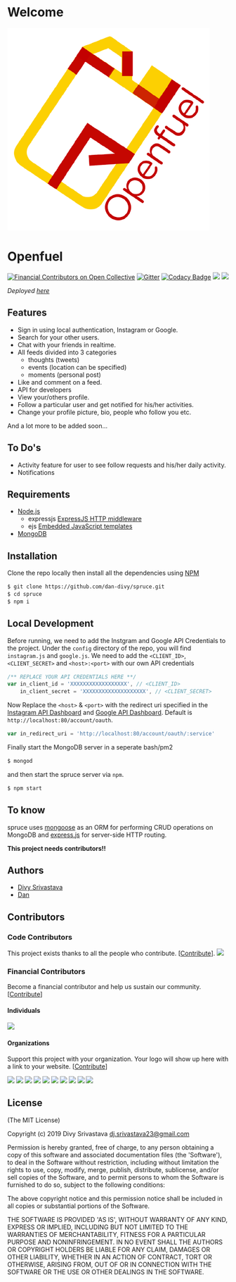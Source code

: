# Welcome

![](./public/images/logo/logo.png)

# Openfuel

[![Financial Contributors on Open Collective](https://opencollective.com/dan_divy/all/badge.svg?label=financial+contributors)](https://opencollective.com/dan_divy) [![Gitter](https://badges.gitter.im/spruce-social/community.svg)](https://gitter.im/spruce-social/community?utm_source=badge&utm_medium=badge&utm_campaign=pr-badge) [![Codacy Badge](https://api.codacy.com/project/badge/Grade/fae0af1cd8784133bdb3e86727e3ff2a)](https://www.codacy.com/app/DivySrivastava/spruce?utm_source=github.com&amp;utm_medium=referral&amp;utm_content=DivySrivastava/spruce&amp;utm_campaign=Badge_Grade) ![](https://img.shields.io/badge/license-MIT-green.svg) ![](https://api.travis-ci.org/DivySrivastava/spruce.svg?branch=master)

_Deployed_ [_here_](http://openfuel.org/)


## Features

* Sign in using local authentication, Instagram or Google.
* Search for your other users.
* Chat with your friends in realtime.
* All feeds divided into 3 categories 
  * thoughts \(tweets\)
  * events \(location can be specified\)
  * moments \(personal post\)
* Like and comment on a feed.
* API for developers
* View your/others profile.
* Follow a particular user and get notified for his/her activities.
* Change your profile picture, bio, people who follow you etc.

And a lot more to be added soon...

## To Do's

* Activity feature for user to see follow requests and his/her daily activity.
* Notifications

## Requirements

* [Node.js](https://nodejs.org)  
  * expressjs [ExpressJS HTTP middleware](https://npmjs.org/package/express)
  * ejs [Embedded JavaScript templates](https://npmjs.org/package/ejs)        
* [MongoDB](http://mongodb.org)

## Installation

Clone the repo locally then install all the dependencies using [NPM](https://npmjs.org/)

```bash
$ git clone https://github.com/dan-divy/spruce.git
$ cd spruce
$ npm i
```

## Local Development

Before running, we need to add the Instgram and Google API Credentials to the project. Under the `config` directory of the repo, you will find `instagram.js` and `google.js`. We need to add the `<CLIENT_ID>`, `<CLIENT_SECRET>` and `<host>:<port>` with our own API credentials

```javascript
/** REPLACE YOUR API CREDENTIALS HERE **/
var in_client_id = 'XXXXXXXXXXXXXXXXXX', // <CLIENT_ID>
    in_client_secret = 'XXXXXXXXXXXXXXXXXXXX', // <CLIENT_SECRET>
```

Now Replace the `<host>` & `<port>` with the redirect uri specified in the [Instagram API Dashboard](https://www.instagram.com/developer) and [Google API Dashboard](https://developers.google.com). Default is `http://localhost:80/account/oauth`.

```javascript
var in_redirect_uri = 'http://localhost:80/account/oauth/:service'
```

Finally start the MongoDB server in a seperate bash/pm2

```bash
$ mongod
```

and then start the spruce server via `npm`.

```bash
$ npm start
```

## To know

spruce uses [mongoose](https://npmjs.org/package/mongoose) as an ORM for performing CRUD operations on MongoDB and [express.js](https://npmjs.com/package/express) for server-side HTTP routing.

**This project needs contributors!!**

## Authors

* [Divy Srivastava](http://github.com/DivySrivastava)
* [Dan](https://github.com/dan-online)

## Contributors

### Code Contributors

This project exists thanks to all the people who contribute. [[Contribute](CONTRIBUTING.md)].
<a href="https://github.com/dan-divy/spruce/graphs/contributors"><img src="https://opencollective.com/dan_divy/contributors.svg?width=890&button=false" /></a>

### Financial Contributors

Become a financial contributor and help us sustain our community. [[Contribute](https://opencollective.com/dan_divy/contribute)]

#### Individuals

<a href="https://opencollective.com/dan_divy"><img src="https://opencollective.com/dan_divy/individuals.svg?width=890"></a>

#### Organizations

Support this project with your organization. Your logo will show up here with a link to your website. [[Contribute](https://opencollective.com/dan_divy/contribute)]

<a href="https://opencollective.com/dan_divy/organization/0/website"><img src="https://opencollective.com/dan_divy/organization/0/avatar.svg"></a>
<a href="https://opencollective.com/dan_divy/organization/1/website"><img src="https://opencollective.com/dan_divy/organization/1/avatar.svg"></a>
<a href="https://opencollective.com/dan_divy/organization/2/website"><img src="https://opencollective.com/dan_divy/organization/2/avatar.svg"></a>
<a href="https://opencollective.com/dan_divy/organization/3/website"><img src="https://opencollective.com/dan_divy/organization/3/avatar.svg"></a>
<a href="https://opencollective.com/dan_divy/organization/4/website"><img src="https://opencollective.com/dan_divy/organization/4/avatar.svg"></a>
<a href="https://opencollective.com/dan_divy/organization/5/website"><img src="https://opencollective.com/dan_divy/organization/5/avatar.svg"></a>
<a href="https://opencollective.com/dan_divy/organization/6/website"><img src="https://opencollective.com/dan_divy/organization/6/avatar.svg"></a>
<a href="https://opencollective.com/dan_divy/organization/7/website"><img src="https://opencollective.com/dan_divy/organization/7/avatar.svg"></a>
<a href="https://opencollective.com/dan_divy/organization/8/website"><img src="https://opencollective.com/dan_divy/organization/8/avatar.svg"></a>
<a href="https://opencollective.com/dan_divy/organization/9/website"><img src="https://opencollective.com/dan_divy/organization/9/avatar.svg"></a>

## License

\(The MIT License\)

Copyright \(c\) 2019 Divy Srivastava [dj.srivastava23@gmail.com](mailto:dj.srivastava23@gmail.com)

Permission is hereby granted, free of charge, to any person obtaining a copy of this software and associated documentation files \(the 'Software'\), to deal in the Software without restriction, including without limitation the rights to use, copy, modify, merge, publish, distribute, sublicense, and/or sell copies of the Software, and to permit persons to whom the Software is furnished to do so, subject to the following conditions:

The above copyright notice and this permission notice shall be included in all copies or substantial portions of the Software.

THE SOFTWARE IS PROVIDED 'AS IS', WITHOUT WARRANTY OF ANY KIND, EXPRESS OR IMPLIED, INCLUDING BUT NOT LIMITED TO THE WARRANTIES OF MERCHANTABILITY, FITNESS FOR A PARTICULAR PURPOSE AND NONINFRINGEMENT. IN NO EVENT SHALL THE AUTHORS OR COPYRIGHT HOLDERS BE LIABLE FOR ANY CLAIM, DAMAGES OR OTHER LIABILITY, WHETHER IN AN ACTION OF CONTRACT, TORT OR OTHERWISE, ARISING FROM, OUT OF OR IN CONNECTION WITH THE SOFTWARE OR THE USE OR OTHER DEALINGS IN THE SOFTWARE.


